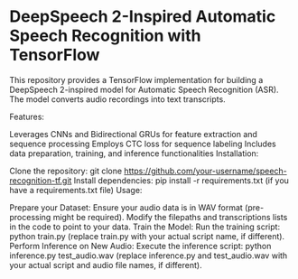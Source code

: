 # DeepSpeech 2-Inspired Automatic Speech Recognition with TensorFlow

This repository provides a TensorFlow implementation for building a DeepSpeech 2-inspired model for Automatic Speech Recognition (ASR). The model converts audio recordings into text transcripts.

Features:

Leverages CNNs and Bidirectional GRUs for feature extraction and sequence processing
Employs CTC loss for sequence labeling
Includes data preparation, training, and inference functionalities
Installation:

Clone the repository: git clone https://github.com/your-username/speech-recognition-tf.git
Install dependencies: pip install -r requirements.txt (if you have a requirements.txt file)
Usage:

Prepare your Dataset:
Ensure your audio data is in WAV format (pre-processing might be required).
Modify the filepaths and transcriptions lists in the code to point to your data.
Train the Model:
Run the training script: python train.py (replace train.py with your actual script name, if different).
Perform Inference on New Audio:
Execute the inference script: python inference.py test_audio.wav (replace inference.py and test_audio.wav with your actual script and audio file names, if different).
